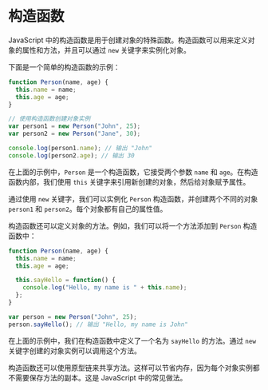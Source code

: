 # 构造函数

JavaScript 中的构造函数是用于创建对象的特殊函数。构造函数可以用来定义对象的属性和方法，并且可以通过 `new` 关键字来实例化对象。

下面是一个简单的构造函数的示例：

```javascript
function Person(name, age) {
  this.name = name;
  this.age = age;
}

// 使用构造函数创建对象实例
var person1 = new Person("John", 25);
var person2 = new Person("Jane", 30);

console.log(person1.name); // 输出 "John"
console.log(person2.age); // 输出 30
```

在上面的示例中，`Person` 是一个构造函数，它接受两个参数 `name` 和 `age`。在构造函数内部，我们使用 `this` 关键字来引用新创建的对象，然后给对象赋予属性。

通过使用 `new` 关键字，我们可以实例化 `Person` 构造函数，并创建两个不同的对象 `person1` 和 `person2`。每个对象都有自己的属性值。

构造函数还可以定义对象的方法。例如，我们可以将一个方法添加到 `Person` 构造函数中：

```javascript
function Person(name, age) {
  this.name = name;
  this.age = age;

  this.sayHello = function() {
    console.log("Hello, my name is " + this.name);
  };
}

var person = new Person("John", 25);
person.sayHello(); // 输出 "Hello, my name is John"
```

在上面的示例中，我们在构造函数中定义了一个名为 `sayHello` 的方法。通过 `new` 关键字创建的对象实例可以调用这个方法。

构造函数还可以使用原型链来共享方法。这样可以节省内存，因为每个对象实例都不需要保存方法的副本。这是 JavaScript 中的常见做法。

